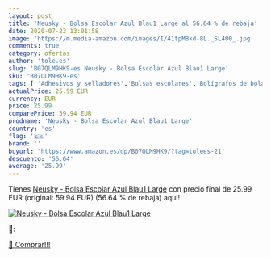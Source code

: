 ```yaml
---
layout: post
title: 'Neusky - Bolsa Escolar Azul Blau1 Large al 56.64 % de rebaja'
date: 2020-07-23 13:01:58
image: 'https://m.media-amazon.com/images/I/41tpMBkd-8L._SL400_.jpg'
comments: true
category: ofertas
author: 'tole.es'
slug: 'B07QLM9HK9-es Neusky - Bolsa Escolar Azul Blau1 Large'
sku: 'B07QLM9HK9-es'
tags: [ 'Adhesivos y selladores','Bolsas escolares','Bolígrafos de bola','Bolígrafos y recambios','Bolígrafos, lápices y útiles de escritura','Bricolaje y herramientas','Compuestos de modelado para escultura','Costura y manualidades','Equipaje','Escultura','Ferretería','Hogar y cocina','Mochilas, estuches y sets escolares','Oficina y papelería','Pegamentos instantáneos', ]
actualPrice: 25.99 EUR
currency: EUR
price: 25.99
comparePrice: 59.94 EUR
prodname: 'Neusky - Bolsa Escolar Azul Blau1 Large'
country: 'es'
flag: '🇪🇸'
brand: ''
buyurl: 'https://www.amazon.es/dp/B07QLM9HK9/?tag=tolees-21'
descuento: '56.64'
average: '25.99'
---
```


Tienes [Neusky - Bolsa Escolar Azul Blau1 Large](https://www.amazon.es/dp/B07QLM9HK9/?tag=tolees-21) con precio final de  25.99 EUR (original: 59.94 EUR) (56.64 %  de rebaja) aqui!

[![Neusky - Bolsa Escolar Azul Blau1 Large](https://m.media-amazon.com/images/I/41tpMBkd-8L._SL400_.jpg)](https://www.amazon.es/dp/B07QLM9HK9/?tag=tolees-21)

🔎:


[🛒 Comprar!!!](https://www.amazon.es/dp/B07QLM9HK9/?tag=tolees-21)
